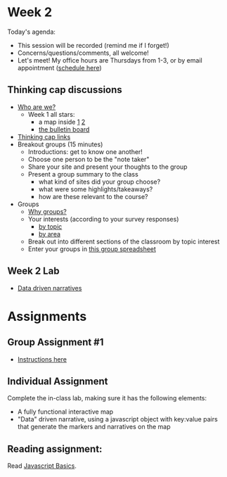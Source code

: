 # Week 2

Today's agenda:

- This session will be recorded (remind me if I forget!)
- Concerns/questions/comments, all welcome!
- Let's meet! My office hours are Thursdays from 1-3, or by email appointment ([schedule here](https://calendly.com/yohda/dh151))

## Thinking cap discussions

- [Who are we?](https://github.com/yohman/22S-DH151/discussions/3)
	- Week 1 all stars:
	  - a map inside [1](https://lsssmmns.github.io/DH151/Week1/aboutme.html) [2](https://edrynazarif.github.io/DH151/Week1/aboutme.html) 
	  - [the bulletin board](https://jackwitherspoon.github.io/DH151/Week%201/Week%201%20Assignment/DH%20151_Week%201%20Assignment/)
- [Thinking cap links](https://github.com/yohman/22S-DH151/discussions/2)
- Breakout groups (15 minutes)
	- Introductions: get to know one another!
	- Choose one person to be the "note taker"
	- Share your site and present your thoughts to the group
	- Present a group summary to the class
		- what kind of sites did your group choose?
		- what were some highlights/takeaways?
		- how are these relevant to the course?
- Groups
	- [Why groups?](https://yohman.github.io/21S-DH151/Weeks/Week02/W02-Lecture.slides.html)
	- Your interests (according to your survey responses)
		- [by topic](Group%20Creation.txt)
		- [by area](Group%20Creation%20by%20area.txt)
	- Break out into different sections of the classroom by topic interest
	- Enter your groups in [this group spreadsheet](https://docs.google.com/spreadsheets/d/1UiWDrBa1oS1WmbFSi0sIC7yTyYdHYcTzXFr53-vMZ8Q/edit?usp=sharing)

## Week 2 Lab

- [Data driven narratives](Lab)

# Assignments

## Group Assignment #1
- [Instructions here](/Group%20Assignments/GroupAssignment1.md)

## Individual Assignment

Complete the in-class lab, making sure it has the following elements:

- A fully functional interactive map
- "Data" driven narrative, using a javascript object with key:value pairs that generate the markers and narratives on the map

## Reading assignment:

Read [Javascript Basics](https://geobgu.xyz/web-mapping2/javascript-basics.html). 
